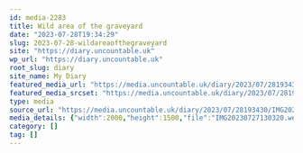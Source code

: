 ```yaml
---
id: media-2283
title: Wild area of the graveyard
date: "2023-07-28T19:34:29"
slug: 2023-07-28-wildareaofthegraveyard
site: "https://diary.uncountable.uk"
wp_url: "https://diary.uncountable.uk"
root_slug: diary
site_name: My Diary
featured_media_url: "https://media.uncountable.uk/diary/2023/07/28193430/IMG20230727130320.webp"
featured_media_srcset: "https://media.uncountable.uk/diary/2023/07/28193430/IMG20230727130320-300x225.webp 300w, https://media.uncountable.uk/diary/2023/07/28193430/IMG20230727130320-1024x768.webp 1024w, https://media.uncountable.uk/diary/2023/07/28193430/IMG20230727130320-150x150.webp 150w, https://media.uncountable.uk/diary/2023/07/28193430/IMG20230727130320-640x480.webp 640w, https://media.uncountable.uk/diary/2023/07/28193430/IMG20230727130320.webp 2000w"
type: media
source_url: "https://media.uncountable.uk/diary/2023/07/28193430/IMG20230727130320.webp"
media_details: {"width":2000,"height":1500,"file":"IMG20230727130320.webp","filesize":190484,"sizes":{"medium":{"file":"IMG20230727130320-300x225.webp","width":300,"height":225,"filesize":29844,"mime_type":"image/webp","source_url":"https://media.uncountable.uk/diary/2023/07/28193430/IMG20230727130320-300x225.webp"},"large":{"file":"IMG20230727130320-1024x768.webp","width":1024,"height":768,"filesize":257456,"mime_type":"image/webp","source_url":"https://media.uncountable.uk/diary/2023/07/28193430/IMG20230727130320-1024x768.webp"},"thumbnail":{"file":"IMG20230727130320-150x150.webp","width":150,"height":150,"filesize":10440,"mime_type":"image/webp","source_url":"https://media.uncountable.uk/diary/2023/07/28193430/IMG20230727130320-150x150.webp"},"mobwidth":{"file":"IMG20230727130320-640x480.webp","width":640,"height":480,"filesize":120218,"mime_type":"image/webp","source_url":"https://media.uncountable.uk/diary/2023/07/28193430/IMG20230727130320-640x480.webp"},"full":{"file":"IMG20230727130320.webp","width":2000,"height":1500,"mime_type":"image/webp","source_url":"https://media.uncountable.uk/diary/2023/07/28193430/IMG20230727130320.webp"}},"image_meta":{"aperture":"0","credit":"","camera":"","caption":"","created_timestamp":"0","copyright":"","focal_length":"0","iso":"0","shutter_speed":"0","title":"","orientation":"0","keywords":[]}}
category: []
tag: []
---
```


